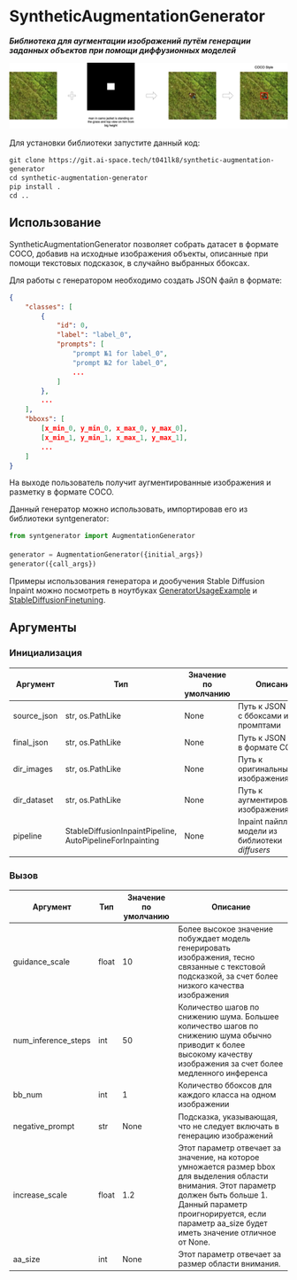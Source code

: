 # SyntheticAugmentationGenerator
**_Библиотека для аугментации изображений путём генерации заданных объектов при помощи диффузионных моделей_**

![](content/synt_generator.png)

Для установки библиотеки запустите данный код:
```console
git clone https://git.ai-space.tech/t041lk8/synthetic-augmentation-generator
cd synthetic-augmentation-generator
pip install .
cd ..
```

## Использование
SyntheticAugmentationGenerator позволяет собрать датасет в формате COCO, добавив на исходные изображения объекты, описанные при помощи текстовых подсказок, в случайно выбранных ббоксах.

Для работы с генератором необходимо создать JSON файл в формате:
```json
{
    "classes": [
        {
            "id": 0,
            "label": "label_0",
            "prompts": [
                "prompt №1 for label_0",
                "prompt №2 for label_0",
                ...
            ]
        },
        ...
    ],
    "bboxs": [
        [x_min_0, y_min_0, x_max_0, y_max_0],
        [x_min_1, y_min_1, x_max_1, y_max_1],
        ...
    ]
}
```
На выходе пользователь получит аугментированные изображения и разметку в формате COCO.

Данный генератор можно использовать, импортировав его из библиотеки syntgenerator:
```python
from syntgenerator import AugmentationGenerator

generator = AugmentationGenerator({initial_args})
generator({call_args})
```

Примеры использования генератора и дообучения Stable Diffusion Inpaint можно посмотреть в ноутбуках [GeneratorUsageExample](notebooks/GeneratorUsageExample.ipynb) и [StableDiffusionFinetuning](notebooks/StableDiffusionFinetuning.ipynb).

## Аргументы
### Инициализация
|Аргумент|Тип|Значение по умолчанию|Описание|
|-|-|-|-|
|source_json|str, os.PathLike|None|Путь к JSON файлу с ббоксами и промптами|
|final_json|str, os.PathLike|None|Путь к JSON файлу в формате COCO|
|dir_images|str, os.PathLike|None|Путь к оригинальным изображениям|
|dir_dataset|str, os.PathLike|None|Путь к аугментированным изображениям|
|pipeline|StableDiffusionInpaintPipeline, AutoPipelineForInpainting|None|Inpaint пайплайн модели из библиотеки *diffusers* |

### Вызов
|Аргумент|Тип|Значение по умолчанию|Описание|
|-|-|-|-|
|guidance_scale|float|10|Более высокое значение побуждает модель генерировать изображения, тесно связанные с текстовой подсказкой, за счет более низкого качества изображения|
|num_inference_steps|int|50|Количество шагов по снижению шума. Большее количество шагов по снижению шума обычно приводит к более высокому качеству изображения за счет более медленного инференса|
|bb_num|int|1|Количество ббоксов для каждого класса на одном изображении|
|negative_prompt|str|None|Подсказка, указывающая, что не следует включать в генерацию изображений|
|increase_scale|float|1.2|Этот параметр отвечает за значение, на которое умножается размер bbox для выделения области внимания. Этот параметр должен быть больше 1. Данный параметр проигнорируется, если параметр aa_size будет иметь значение отличное от None.|
|aa_size|int|None|Этот параметр отвечает за размер области внимания.|